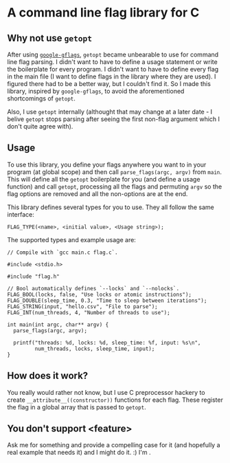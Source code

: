 # A command line flag library for C #

## Why not use `getopt` ##

After using [`google-gflags`](https://code.google.com/p/gflags/), `getopt` 
became unbearable to use for command line flag parsing. I didn't want to have
to define a usage statement or write the boilerplate for every program. I didn't
want to have to define every flag in the main file (I want to define flags in
the library where they are used). I figured there had to be a better way, but 
I couldn't find it. So I made this library, inspired by `google-gflags`, to
avoid the aforementioned shortcomings of `getopt`.

Also, I use `getopt` internally (althought that may change at a later date -
I belive `getopt` stops parsing after seeing the first non-flag argument which
I don't quite agree with).

## Usage ##

To use this library, you define your flags anywhere you want to in your program
(at global scope) and then call `parse_flags(argc, argv)` from `main`. This
will define all the `getopt` boilerplate for you (and define a usage function) 
and call `getopt`, processing all the flags and permuting `argv` so the flag
options are removed and all the non-options are at the end.

This library defines several types for you to use. They all follow the same
interface: 

    FLAG_TYPE(<name>, <initial value>, <Usage string>);

The supported types and example usage are:

    // Compile with `gcc main.c flag.c`.

    #include <stdio.h>

    #include "flag.h"

    // Bool automatically defines `--locks` and `--nolocks`.
    FLAG_BOOL(locks, false, "Use locks or atomic instructions");
    FLAG_DOUBLE(sleep_time, 0.3, "Time to sleep between iterations");
    FLAG_STRING(input, "hello.csv", "File to parse");
    FLAG_INT(num_threads, 4, "Number of threads to use");

    int main(int argc, char** argv) {
      parse_flags(argc, argv);

      printf("threads: %d, locks: %d, sleep_time: %f, input: %s\n",
             num_threads, locks, sleep_time, input);
    }

## How does it work? ##

You really would rather not know, but I use C preprocessor hackery to create
`__attribute__((constructor))` functions for each flag. These register the flag
in a global array that is passed to `getopt`.

## You don't support &lt;feature&gt; ##

Ask me for something and provide a compelling case for it (and hopefully a real
example that needs it) and I might do it. :) I'm <awreece at gmail dot com>.
